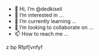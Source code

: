 - 👋 Hi, I’m @dedkiseli
- 👀 I’m interested in ...
- 🌱 I’m currently learning ...
- 💞️ I’m looking to collaborate on ...
- 📫 How to reach me ...

<!---
dedkiseli/dedkiseli is a ✨ special ✨ repository because its `README.md` (this file) appears on your GitHub profile.
You can click the Preview link to take a look at your changes.
--->
z bp Rfpf[vnfyf
